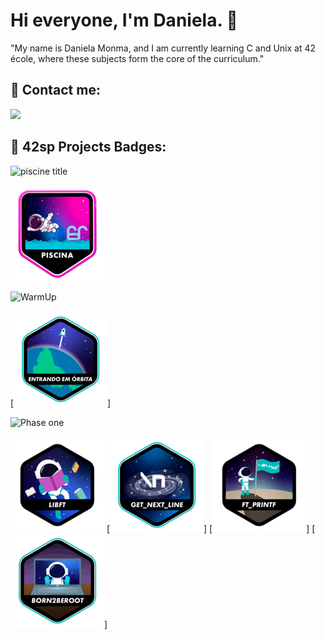 # Hi everyone, I'm Daniela. 🐥 

"My name is Daniela Monma, and I am currently learning C and Unix at 42 école, where these subjects form the core of the curriculum."

## 📩 Contact me:

<div align="left" style="display: inline-block">
	<a href="https://www.linkedin.com/in/danielamonma/" target="_blank"><img src="https://img.shields.io/badge/LinkedIn-0077B5?style=for-the-badge&logo=linkedin&logoColor=white" target="_blank"></a>
	
</div>

## 🏅 42sp Projects Badges:

<div id="body" style="margin: 0px">
	<div id="title_piscine" style="margin: 0px 0px 3px;">
		<picture>
			<img alt="piscine title" src="https://img.shields.io/badge/School-Piscine-skyblue?style=for-the-badge&&logo=42">
		</picture>
	</div>
<div id="piscine" style="display: inline-block; vertical-align: middle;">

[![Piscine](./42%20badge/piscina.png)](https://github.com/DanielaMonma/C---Piscine)

</div>
<div id="title_phase_one" style="margin: 0px 0px 3px;">
	<picture>
		<img alt="WarmUp" src="">
	</picture>
</div>
<div id="WarmUp" style="display: inline-block; vertical-align: middle;">

[![WarmUp](./42%20badge/phase_onee.png)]

<div id="title_phase_one" style="margin: 0px 0px 3px;">
	<picture>
		<img alt="Phase one" src="https://img.shields.io/badge/School-Phase_one-skyblue?style=for-the-badge&&logo=42">
	</picture>
</div>
<div id="phase_one" style="display: inline-block; vertical-align: middle;">

[![Libft](./42%20badge/libftn.png)](https://github.com/DanielaMonma/Libft.c)
[![Get next line](./42%20badge/get_next_linee.png)]
[![Printf](./42%20badge/ft_printfn.png)]
[![Born 2 be root](./42%20badge/born2beroote.png)]
</div>
</div>
<h2></h2>

